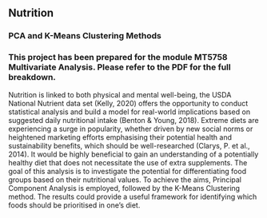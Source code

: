 ## Nutrition
### PCA and K-Means Clustering Methods

### This project has been prepared for the module MT5758 Multivariate Analysis. Please refer to the PDF for the full breakdown.

Nutrition is linked to both physical and mental well-being, the USDA National Nutrient data set (Kelly, 2020) offers the opportunity to conduct statistical analysis and build a model for real-world implications based on suggested daily nutritional intake (Benton & Young, 2018). Extreme diets are experiencing a surge in popularity, whether driven by new social norms or heightened marketing efforts emphasising their potential health and sustainability benefits, which should be well-researched (Clarys, P. et al., 2014). It would be highly beneficial to gain an understanding of a potentially healthy diet that does not necessitate the use of extra supplements. The goal of this analysis is to investigate the potential for differentiating food groups based on their nutritional values. To achieve the aims, Principal Component Analysis is employed, followed by the K-Means Clustering method. The results could provide a useful framework for identifying which foods should be prioritised in one’s diet.
